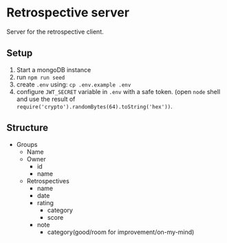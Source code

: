 # Retrospective server
Server for the retrospective client.

## Setup
1. Start a mongoDB instance
2. run `npm run seed`
3. create `.env` using: `cp .env.example .env`
4. configure `JWT_SECRET` variable in `.env` with a safe token. (open `node` shell and use the result of `require('crypto').randomBytes(64).toString('hex'))`.

## Structure
- Groups
    - Name
    - Owner
        - id
        - name
    - Retrospectives
        - name
        - date
        - rating
            - category
            - score
        - note
            - category(good/room for improvement/on-my-mind)